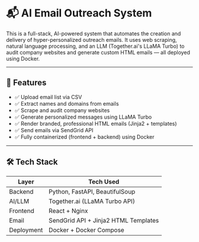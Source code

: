 # 📬 AI Email Outreach System

This is a full-stack, AI-powered system that automates the creation and delivery of hyper-personalized outreach emails. It uses web scraping, natural language processing, and an LLM (Together.ai's LLaMA Turbo) to audit company websites and generate custom HTML emails — all deployed using Docker.

---

## 🚀 Features

- ✅ Upload email list via CSV
- ✅ Extract names and domains from emails
- ✅ Scrape and audit company websites
- ✅ Generate personalized messages using LLaMA Turbo
- ✅ Render branded, professional HTML emails (Jinja2 + templates)
- ✅ Send emails via SendGrid API
- ✅ Fully containerized (frontend + backend) using Docker

---

## 🛠️ Tech Stack

| Layer       | Tech Used                            |
|-------------|---------------------------------------|
| Backend     | Python, FastAPI, BeautifulSoup        |
| AI/LLM      | Together.ai (LLaMA Turbo API)         |
| Frontend    | React + Nginx                         |
| Email       | SendGrid API + Jinja2 HTML Templates  |
| Deployment  | Docker + Docker Compose               |
